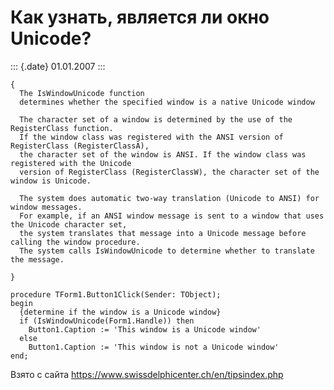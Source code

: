 Как узнать, является ли окно Unicode?
=====================================

::: {.date}
01.01.2007
:::

    {
      The IsWindowUnicode function
      determines whether the specified window is a native Unicode window
     
      The character set of a window is determined by the use of the RegisterClass function.
      If the window class was registered with the ANSI version of RegisterClass (RegisterClassA),
      the character set of the window is ANSI. If the window class was registered with the Unicode
      version of RegisterClass (RegisterClassW), the character set of the window is Unicode.
     
      The system does automatic two-way translation (Unicode to ANSI) for window messages.
      For example, if an ANSI window message is sent to a window that uses the Unicode character set,
      the system translates that message into a Unicode message before calling the window procedure.
      The system calls IsWindowUnicode to determine whether to translate the message.
     
    }
     
    procedure TForm1.Button1Click(Sender: TObject);
    begin
      {determine if the window is a Unicode window}
      if (IsWindowUnicode(Form1.Handle)) then
        Button1.Caption := 'This window is a Unicode window'
      else
        Button1.Caption := 'This window is not a Unicode window'
    end;

Взято с сайта <https://www.swissdelphicenter.ch/en/tipsindex.php>
